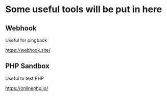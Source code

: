 # Some useful tools will be put in here

## Webhook
Useful for pingback

https://webhook.site/

## PHP Sandbox
Useful to test PHP

https://onlinephp.io/
